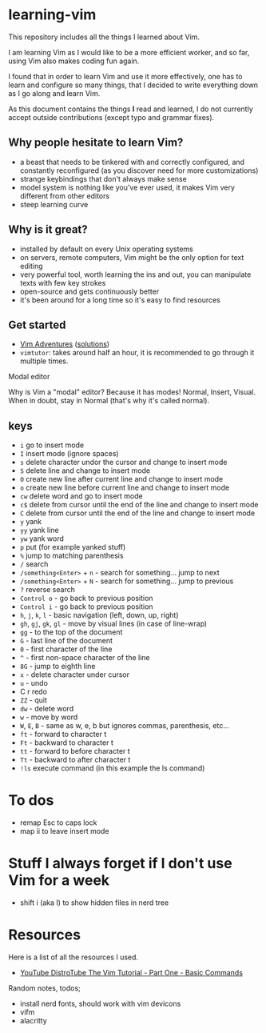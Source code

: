 # learning-vim

This repository includes all the things I learned about Vim.

I am learning Vim as I would like to be a more efficient worker, and so far, using Vim also makes coding fun again.

I found that in order to learn Vim and use it more effectively, one has to learn and configure so many things, that I decided to write everything down as I go along and learn Vim.

As this document contains the things **I** read and learned, I do not currently accept outside contributions (except typo and grammar fixes).

## Why people hesitate to learn Vim?

* a beast that needs to be tinkered with and correctly configured, and constantly reconfigured (as you discover need for more customizations)
* strange keybindings that don't always make sense
* model system is nothing like you've ever used, it makes Vim very different from other editors
* steep learning curve

## Why is it great?

* installed by default on every Unix operating systems
* on servers, remote computers, Vim might be the only option for text editing
* very powerful tool, worth learning the ins and out, you can manipulate texts with few key strokes
* open-source and gets continuously better
* it's been around for a long time so it's easy to find resources

## Get started

* [Vim Adventures](https://vim-adventures.com/) ([solutions](https://github.com/pepers/vim-adventures))
* `vimtutor`: takes around half an hour, it is recommended to go through it multiple times.

Modal editor

Why is Vim a "modal" editor? Because it has modes! Normal, Insert, Visual. When in doubt, stay in Normal (that's why it's called normal).

## keys

* `i` go to insert mode
* `I` insert mode (ignore spaces)
* `s` delete character undor the cursor and change to insert mode
* `S` delete line and change to insert mode
* `O` create new line after current line and change to insert mode
* `o` create new line before current line and change to insert mode
* `cw` delete word and go to insert mode
* `c$` delete from cursor until the end of the line and change to insert mode
* `C` delete from cursor until the end of the line and change to insert mode
* `y` yank
* `yy` yank line
* `yw` yank word
* `p` put (for example yanked stuff)
* `%` jump to matching parenthesis
* `/` search
* `/something<Enter>` + `n` - search for something... jump to next
* `/something<Enter>` + `N` - search for something... jump to previous
* `?` reverse search
* `Control o` - go back to previous position
* `Control i` - go back to previous position
* `h`, `j`, `k`, `l` - basic navigation (left, down, up, right)
* `gh`, `gj`, `gk`, `gl` - move by visual lines (in case of line-wrap)
* `gg` - to the top of the document
* `G` - last line of the document
* `0` - first character of the line
* `^` - first non-space character of the line
* `8G` - jump to eighth line
* `x` - delete character under cursor
* `u` - undo
* C r redo
* `ZZ` - quit
* `dw` - delete word
* `w` - move by word
* `W`, `E`, `B` - same as w, e, b but ignores commas, parenthesis, etc...
* `ft` - forward to character t
* `Ft` - backward to character t
* `tt` - forward to before character t
* `Tt` - backward to after character t
* `!ls` execute command (in this example the ls command)

# To dos

* remap Esc to caps lock
* map ii to leave insert mode


# Stuff I always forget if I don't use Vim for a week

* shift i (aka I) to show hidden files in nerd tree

# Resources

Here is a list of all the resources I used.

* [YouTube DistroTube The Vim Tutorial - Part One - Basic Commands](https://www.youtube.com/watch?v=ER5JYFKkYDg)


Random notes, todos;

* install nerd fonts, should work with vim devicons
* vifm
* alacritty
